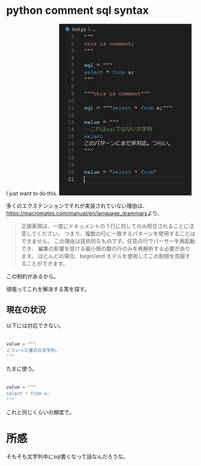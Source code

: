 # python comment sql syntax

I just want to do this.
![](.mdImages/README/20220923_023617.png)

多くのエクステンションでそれが実装されていない理由は、
<https://macromates.com/manual/en/language_grammars>より、

> 正規表現は、一度にドキュメントの 1 行に対してのみ照合されることに注意してください。
> つまり、複数の行に一致するパターンを使用することはできません。
> この理由は技術的なものです。任意の行でパーサーを再起動でき、
> 編集の影響を受ける最小限の数の行のみを再解析する必要があります。
> ほとんどの場合、begin/end モデルを使用してこの制限を克服することができます。

この制約があるから。


頑張ってこれを解決する策を探す。

## 現在の状況

以下には対応できない。

```python

value = """
こういった書式の文字列。
"""

```

たまに使う。

```python

value = """
select * from a;
"""

```

これと同じくらいの頻度で。


# 所感

そもそも文字列中にsql書くなって話なんだろうな。